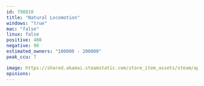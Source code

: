 ```yaml
---
id: 798810
title: "Natural Locomotion"
windows: "true"
mac: "false"
linux: false
positive: 480
negative: 98
estimated_owners: "100000 - 200000"
peak_ccu: 7

image: https://shared.akamai.steamstatic.com/store_item_assets/steam/apps/798810/header.jpg?t=1664605878
opinions:
---
```

